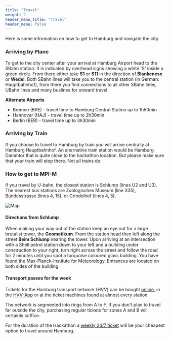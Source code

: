 ```yaml
---
title: "Travel"
weight: 2
header_menu_title: "Travel"
header_menu: false
---
```



Here is some information on how to get to Hamburg and navigate the city.



### Arriving by Plane
To get to the city center after your arrival at Hamburg Airport head to the SBahn station.
It is indicated by overhead signs showing a white 'S' inside a green circle. From there either take
**S1** or **S11** in the direction of **Blankenese** or **Wedel**. Both SBahn lines will take
you to the central station (in German: Hauptbahnhof), from there you find connections to all other SBahn lines, UBahn lines and many buslines for onward travel.

**Alternate Airports**
- Bremen (BRE) - travel time to Hamburg Central Station up to 1h50min
- Hannover (HAJ) - travel time up to 2h30min
- Berlin (BER) - travel time up to 3h30min


### Arriving by Train
If you choose to travel to Hamburg by train you will arrive centrally at Hamburg Hauptbahnhof. An alternative train station would be Hamburg Dammtor that is quite close to the hackathon location. But please make sure that your train will stop there. Not all trains do.


### How to get to MPI-M
<!-- To reach the MPI-Meteorology from Hauptbahnhof, head to the **U2** line (red line) in the direction of
**Niendorf Nord** or **Niendorf Markt**. After 4 stops exit at **Schlump**. -->

If you travel by U-bahn, the closest station is Schlump (lines U2 and U3). The nearest bus stations are Zoologisches Museum (line X35), Bundesstrasse (lines 4, 15), or Grindelhof (lines 4, 5).


![Map](images/map_hackathon.jpg)


#### Directions from Schlump

When making your way out of the station keep
an eye out for a large brutalist tower, the **Geomatikum**. From the station head then left
along the street **Beim Schlump** nearing the tower. Upon arriving at an intersection with a Shell petrol
station down to your left and a building under construction to your right, turn right across the street and
follow the road for 2 minutes until you spot a turquoise coloured glass building. You have found the
Max-Planck-Institute for Meteorology. Entrances are located on both sides of the building.   



#### Transport passes for the week

Tickets for the Hamburg transport network (HVV) can be bought [online](https://hvv.de/en/onlineshop), in the
[HVV-App](https://hvv.de/en/service/hvv-apps) or at the ticket machines found at almost every station.

The network is segmented into rings from A to F. If you don't plan to travel far outside the city, purchasing
regular tickets for zones A and B will certainly suffice.

For the duration of the Hackathon a [weekly 24/7 ticket](https://shop.hvv.de/product/564/show) will be your cheapest option to travel around Hamburg.

